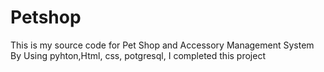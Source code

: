 # Petshop
This is my source code for Pet Shop and Accessory Management System
By Using pyhton,Html, css, potgresql, I completed this project
